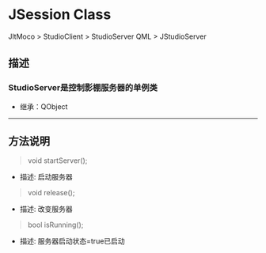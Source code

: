 # **JSession Class**

JltMoco > StudioClient > StudioServer
QML > JStudioServer

## 描述

### StudioServer是控制影棚服务器的单例类

* 继承：QObject

---

## 方法说明

> void startServer();

* 描述: 启动服务器
  
> void release();

* 描述: 改变服务器

> bool isRunning();

* 描述: 服务器启动状态=true已启动
